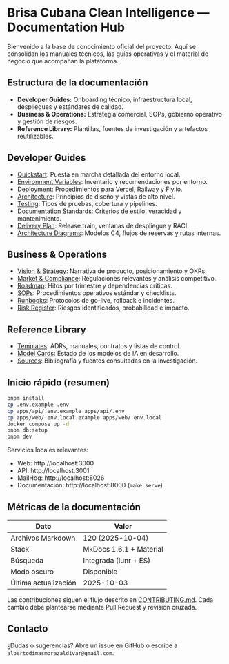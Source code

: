 # Brisa Cubana Clean Intelligence — Documentation Hub

Bienvenido a la base de conocimiento oficial del proyecto. Aquí se consolidan los manuales técnicos, las guías operativas y el material de negocio que acompañan la plataforma.

## Estructura de la documentación

- **Developer Guides:** Onboarding técnico, infraestructura local, despliegues y estándares de calidad.
- **Business & Operations:** Estrategia comercial, SOPs, gobierno operativo y gestión de riesgos.
- **Reference Library:** Plantillas, fuentes de investigación y artefactos reutilizables.

## Developer Guides

- [Quickstart](for-developers/quickstart.md): Puesta en marcha detallada del entorno local.
- [Environment Variables](for-developers/environment-variables.md): Inventario y recomendaciones por entorno.
- [Deployment](for-developers/deployment.md): Procedimientos para Vercel, Railway y Fly.io.
- [Architecture](for-developers/architecture.md): Principios de diseño y vistas de alto nivel.
- [Testing](for-developers/testing.md): Tipos de pruebas, cobertura y pipelines.
- [Documentation Standards](development/documentation-standards.md): Criterios de estilo, veracidad y mantenimiento.
- [Delivery Plan](development/delivery-plan.md): Release train, ventanas de despliegue y RACI.
- [Architecture Diagrams](for-developers/diagrams/README.md): Modelos C4, flujos de reservas y rutas internas.

## Business & Operations

- [Vision & Strategy](for-business/vision-strategy.md): Narrativa de producto, posicionamiento y OKRs.
- [Market & Compliance](for-business/market-compliance.md): Regulaciones relevantes y análisis competitivo.
- [Roadmap](for-business/roadmap.md): Hitos por trimestre y dependencias críticas.
- [SOPs](for-business/operations/sops/index.md): Procedimientos operativos estándar y checklists.
- [Runbooks](operations/runbooks/README.md): Protocolos de go-live, rollback e incidentes.
- [Risk Register](for-business/operations/risk/risk-register.md): Riesgos identificados, probabilidad e impacto.

## Reference Library

- [Templates](reference/templates/index.md): ADRs, manuales, contratos y listas de control.
- [Model Cards](for-developers/ai-ml/model-cards/README.md): Estado de los modelos de IA en desarrollo.
- [Sources](reference/sources.md): Bibliografía y fuentes consultadas en la investigación.

## Inicio rápido (resumen)

```bash
pnpm install
cp .env.example .env
cp apps/api/.env.example apps/api/.env
cp apps/web/.env.local.example apps/web/.env.local
docker compose up -d
pnpm db:setup
pnpm dev
```

Servicios locales relevantes:

- Web: http://localhost:3000
- API: http://localhost:3001
- MailHog: http://localhost:8026
- Documentación: http://localhost:8000 (`make serve`)

## Métricas de la documentación

| Dato                 | Valor                   |
| -------------------- | ----------------------- |
| Archivos Markdown    | 120 (2025-10-04)        |
| Stack                | MkDocs 1.6.1 + Material |
| Búsqueda             | Integrada (lunr + ES)   |
| Modo oscuro          | Disponible              |
| Última actualización | 2025-10-03              |

Las contribuciones siguen el flujo descrito en [CONTRIBUTING.md](https://github.com/albertodimas/brisa-cubana-clean-intelligence/blob/main/CONTRIBUTING.md). Cada cambio debe plantearse mediante Pull Request y revisión cruzada.

## Contacto

¿Dudas o sugerencias? Abre un issue en GitHub o escribe a `albertodimasmorazaldivar@gmail.com`.
